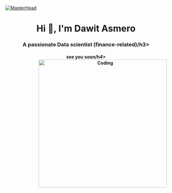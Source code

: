 [![MasterHead](https://developers.giphy.com/branch/master/static/api-512d36c09662682717108a38bbb5c57d.gif)](https://rishavchanda.io)
<h1 align="center">Hi 👋, I'm Dawit Asmero</h1>
<h3 align="center">A passionate Data scientist (finance-related)/h3>
<h4 align="center">see you soon/h4>
<img align="right" alt="Coding" width="400" src="https://cdn.dribbble.com/users/1162077/screenshots/3848914/programmer.gif">



